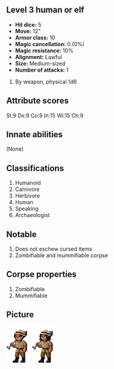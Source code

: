 ## Level 3 human or elf
- **Hit dice:** 5
- **Move:** 12"
- **Armor class:** 10
- **Magic cancellation:** 0 (0%)
- **Magic resistance:** 10%
- **Alignment:** Lawful
- **Size:** Medium-sized
- **Number of attacks:** 1
1. By weapon, physical 1d6
## Attribute scores
St:9 Dx:9 Co:9 In:15 Wi:15 Ch:9
## Innate abilities
(None)
## Classifications
1. Humanoid
2. Carnivore
3. Herbivore
4. Human
5. Speaking
6. Archaeologist
## Notable
1. Does not eschew cursed items
2. Zombifiable and mummifiable corpse
## Corpse properties
1. Zombifiable
2. Mummifiable
## Picture
![Student](https://github.com/hyvanmielenpelit/GnollHackTileSet/blob/main/Monsters/student/student.png) ![Student](https://github.com/hyvanmielenpelit/GnollHackTileSet/blob/main/Monsters/student/student_female.png)
